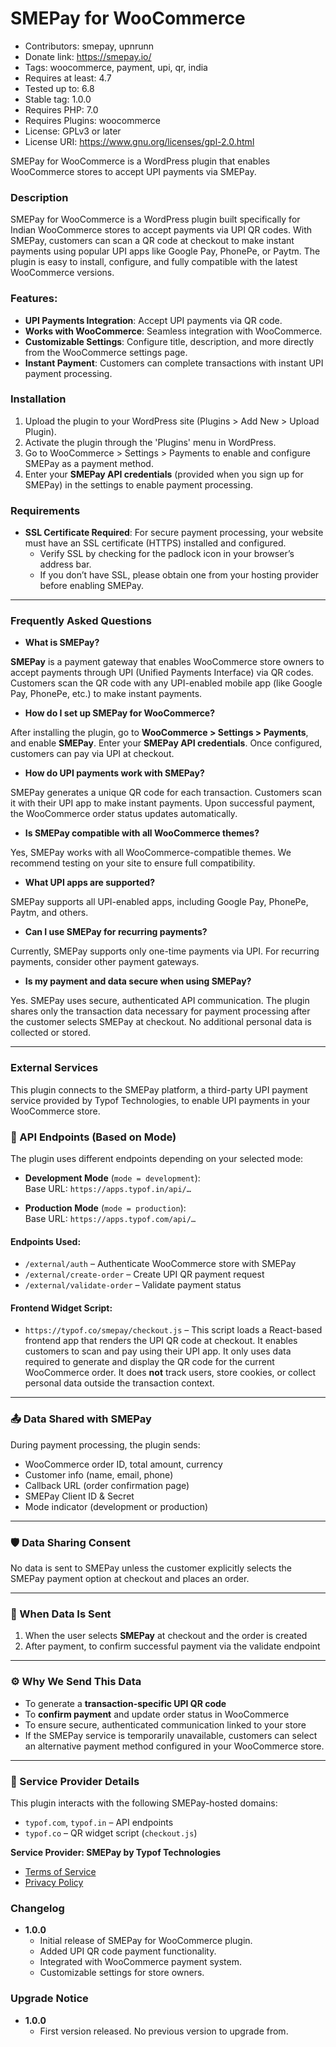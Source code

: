 # SMEPay for WooCommerce 

- Contributors: smepay, upnrunn
- Donate link: https://smepay.io/
- Tags: woocommerce, payment, upi, qr, india
- Requires at least: 4.7
- Tested up to: 6.8
- Stable tag: 1.0.0
- Requires PHP: 7.0
- Requires Plugins: woocommerce
- License: GPLv3 or later
- License URI: https://www.gnu.org/licenses/gpl-2.0.html



SMEPay for WooCommerce is a WordPress plugin that enables WooCommerce stores to accept UPI payments via SMEPay.

### Description

SMEPay for WooCommerce is a WordPress plugin built specifically for Indian WooCommerce stores to accept payments via UPI QR codes. With SMEPay, customers can scan a QR code at checkout to make instant payments using popular UPI apps like Google Pay, PhonePe, or Paytm. The plugin is easy to install, configure, and fully compatible with the latest WooCommerce versions.


### Features:
- **UPI Payments Integration**: Accept UPI payments via QR code.
- **Works with WooCommerce**: Seamless integration with WooCommerce.
- **Customizable Settings**: Configure title, description, and more directly from the WooCommerce settings page.
- **Instant Payment**: Customers can complete transactions with instant UPI payment processing.


### Installation

1. Upload the plugin to your WordPress site (Plugins > Add New > Upload Plugin).
2. Activate the plugin through the 'Plugins' menu in WordPress.
3. Go to WooCommerce > Settings > Payments to enable and configure SMEPay as a payment method.
4. Enter your **SMEPay API credentials** (provided when you sign up for SMEPay) in the settings to enable payment processing.


### Requirements

- **SSL Certificate Required**: For secure payment processing, your website must have an SSL certificate (HTTPS) installed and configured.
  - Verify SSL by checking for the padlock icon in your browser’s address bar.
  - If you don’t have SSL, please obtain one from your hosting provider before enabling SMEPay.

---

### Frequently Asked Questions

- **What is SMEPay?**

**SMEPay** is a payment gateway that enables WooCommerce store owners to accept payments through UPI (Unified Payments Interface) via QR codes. Customers scan the QR code with any UPI-enabled mobile app (like Google Pay, PhonePe, etc.) to make instant payments.


- **How do I set up SMEPay for WooCommerce?**

After installing the plugin, go to **WooCommerce > Settings > Payments**, and enable **SMEPay**. Enter your **SMEPay API credentials**. Once configured, customers can pay via UPI at checkout.


- **How do UPI payments work with SMEPay?**

SMEPay generates a unique QR code for each transaction. Customers scan it with their UPI app to make instant payments. Upon successful payment, the WooCommerce order status updates automatically.


- **Is SMEPay compatible with all WooCommerce themes?**

Yes, SMEPay works with all WooCommerce-compatible themes. We recommend testing on your site to ensure full compatibility.


- **What UPI apps are supported?**

SMEPay supports all UPI-enabled apps, including Google Pay, PhonePe, Paytm, and others.


- **Can I use SMEPay for recurring payments?**

Currently, SMEPay supports only one-time payments via UPI. For recurring payments, consider other payment gateways.


- **Is my payment and data secure when using SMEPay?**

Yes. SMEPay uses secure, authenticated API communication. The plugin shares only the transaction data necessary for payment processing after the customer selects SMEPay at checkout. No additional personal data is collected or stored.

---

### External Services

This plugin connects to the SMEPay platform, a third-party UPI payment service provided by Typof Technologies, to enable UPI payments in your WooCommerce store.


### 🔧 API Endpoints (Based on Mode)

The plugin uses different endpoints depending on your selected mode:

- **Development Mode** (`mode = development`):  
  Base URL: `https://apps.typof.in/api/…`

- **Production Mode** (`mode = production`):  
  Base URL: `https://apps.typof.com/api/…`

#### Endpoints Used:
- `/external/auth` – Authenticate WooCommerce store with SMEPay  
- `/external/create-order` – Create UPI QR payment request  
- `/external/validate-order` – Validate payment status

#### Frontend Widget Script:
- `https://typof.co/smepay/checkout.js` – This script loads a React-based frontend app that renders the UPI QR code at checkout. It enables customers to scan and pay using their UPI app. It only uses data required to generate and display the QR code for the current WooCommerce order. It does **not** track users, store cookies, or collect personal data outside the transaction context.

---

### 📤 Data Shared with SMEPay

During payment processing, the plugin sends:
- WooCommerce order ID, total amount, currency  
- Customer info (name, email, phone)  
- Callback URL (order confirmation page)  
- SMEPay Client ID & Secret  
- Mode indicator (development or production)

---

### 🛡️ Data Sharing Consent

No data is sent to SMEPay unless the customer explicitly selects the SMEPay payment option at checkout and places an order.

---

### 🔄 When Data Is Sent

1. When the user selects **SMEPay** at checkout and the order is created  
2. After payment, to confirm successful payment via the validate endpoint

---

### ⚙️ Why We Send This Data

- To generate a **transaction-specific UPI QR code**  
- To **confirm payment** and update order status in WooCommerce  
- To ensure secure, authenticated communication linked to your store  
- If the SMEPay service is temporarily unavailable, customers can select an alternative payment method configured in your WooCommerce store.

---

### 🧭 Service Provider Details

This plugin interacts with the following SMEPay-hosted domains:  
- `typof.com`, `typof.in` – API endpoints  
- `typof.co` – QR widget script (`checkout.js`)

**Service Provider: SMEPay by Typof Technologies**  
- [Terms of Service](https://smepay.io/tnc)  
- [Privacy Policy](https://smepay.io/privacy-policy)

### Changelog

- **1.0.0**
  * Initial release of SMEPay for WooCommerce plugin.  
  * Added UPI QR code payment functionality.  
  * Integrated with WooCommerce payment system.  
  * Customizable settings for store owners.

### Upgrade Notice 

- **1.0.0**
  * First version released. No previous version to upgrade from.